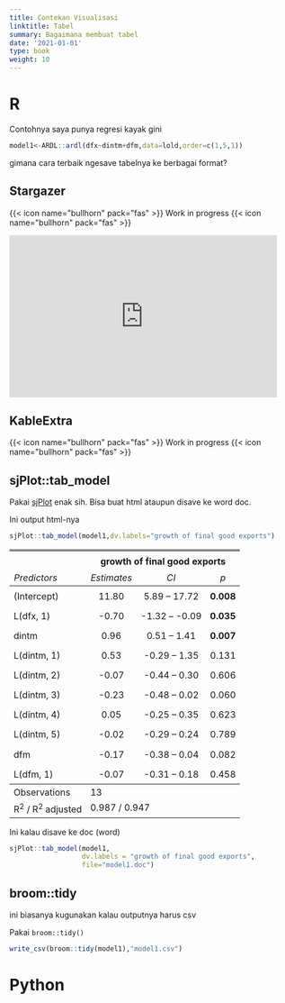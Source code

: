 ```yaml
---
title: Contekan Visualisasi
linktitle: Tabel
summary: Bagaimana membuat tabel
date: '2021-01-01'
type: book
weight: 10
---
```


# R

Contohnya saya punya regresi kayak gini

```r
model1<-ARDL::ardl(dfx~dintm+dfm,data=lold,order=c(1,5,1))
```

gimana cara terbaik ngesave tabelnya ke berbagai format?

## Stargazer

{{< icon name="bullhorn" pack="fas" >}} Work in progress {{< icon name="bullhorn" pack="fas" >}}

<iframe src="https://onedrive.live.com/embed?cid=ACC929CA35B3A537&resid=acc929ca35b3a537%2179262&authkey=AGlfBF3b996wF10&em=2" width="476" height="288" frameborder="0" scrolling="no"></iframe>

## KableExtra

{{< icon name="bullhorn" pack="fas" >}} Work in progress {{< icon name="bullhorn" pack="fas" >}}

## sjPlot::tab_model

Pakai [sjPlot](https://strengejacke.github.io/sjPlot/articles/tab_model_estimates.html) enak sih. Bisa buat html ataupun disave ke word doc.

Ini output html-nya

```r
sjPlot::tab_model(model1,dv.labels="growth of final good exports")
```

<table style="border-collapse:collapse; border:none;">
<tr>
<th style="border-top: double; text-align:center; font-style:normal; font-weight:bold; padding:0.2cm;  text-align:left; ">&nbsp;</th>
<th colspan="3" style="border-top: double; text-align:center; font-style:normal; font-weight:bold; padding:0.2cm; ">growth of final good exports</th>
</tr>
<tr>
<td style=" text-align:center; border-bottom:1px solid; font-style:italic; font-weight:normal;  text-align:left; ">Predictors</td>
<td style=" text-align:center; border-bottom:1px solid; font-style:italic; font-weight:normal;  ">Estimates</td>
<td style=" text-align:center; border-bottom:1px solid; font-style:italic; font-weight:normal;  ">CI</td>
<td style=" text-align:center; border-bottom:1px solid; font-style:italic; font-weight:normal;  ">p</td>
</tr>
<tr>
<td style=" padding:0.2cm; text-align:left; vertical-align:top; text-align:left; ">(Intercept)</td>
<td style=" padding:0.2cm; text-align:left; vertical-align:top; text-align:center;  ">11.80</td>
<td style=" padding:0.2cm; text-align:left; vertical-align:top; text-align:center;  ">5.89&nbsp;&ndash;&nbsp;17.72</td>
<td style=" padding:0.2cm; text-align:left; vertical-align:top; text-align:center;  "><strong>0.008</strong></td>
</tr>
<tr>
<td style=" padding:0.2cm; text-align:left; vertical-align:top; text-align:left; ">L(dfx, 1)</td>
<td style=" padding:0.2cm; text-align:left; vertical-align:top; text-align:center;  ">&#45;0.70</td>
<td style=" padding:0.2cm; text-align:left; vertical-align:top; text-align:center;  ">&#45;1.32&nbsp;&ndash;&nbsp;-0.09</td>
<td style=" padding:0.2cm; text-align:left; vertical-align:top; text-align:center;  "><strong>0.035</strong></td>
</tr>
<tr>
<td style=" padding:0.2cm; text-align:left; vertical-align:top; text-align:left; ">dintm</td>
<td style=" padding:0.2cm; text-align:left; vertical-align:top; text-align:center;  ">0.96</td>
<td style=" padding:0.2cm; text-align:left; vertical-align:top; text-align:center;  ">0.51&nbsp;&ndash;&nbsp;1.41</td>
<td style=" padding:0.2cm; text-align:left; vertical-align:top; text-align:center;  "><strong>0.007</strong></td>
</tr>
<tr>
<td style=" padding:0.2cm; text-align:left; vertical-align:top; text-align:left; ">L(dintm, 1)</td>
<td style=" padding:0.2cm; text-align:left; vertical-align:top; text-align:center;  ">0.53</td>
<td style=" padding:0.2cm; text-align:left; vertical-align:top; text-align:center;  ">&#45;0.29&nbsp;&ndash;&nbsp;1.35</td>
<td style=" padding:0.2cm; text-align:left; vertical-align:top; text-align:center;  ">0.131</td>
</tr>
<tr>
<td style=" padding:0.2cm; text-align:left; vertical-align:top; text-align:left; ">L(dintm, 2)</td>
<td style=" padding:0.2cm; text-align:left; vertical-align:top; text-align:center;  ">&#45;0.07</td>
<td style=" padding:0.2cm; text-align:left; vertical-align:top; text-align:center;  ">&#45;0.44&nbsp;&ndash;&nbsp;0.30</td>
<td style=" padding:0.2cm; text-align:left; vertical-align:top; text-align:center;  ">0.606</td>
</tr>
<tr>
<td style=" padding:0.2cm; text-align:left; vertical-align:top; text-align:left; ">L(dintm, 3)</td>
<td style=" padding:0.2cm; text-align:left; vertical-align:top; text-align:center;  ">&#45;0.23</td>
<td style=" padding:0.2cm; text-align:left; vertical-align:top; text-align:center;  ">&#45;0.48&nbsp;&ndash;&nbsp;0.02</td>
<td style=" padding:0.2cm; text-align:left; vertical-align:top; text-align:center;  ">0.060</td>
</tr>
<tr>
<td style=" padding:0.2cm; text-align:left; vertical-align:top; text-align:left; ">L(dintm, 4)</td>
<td style=" padding:0.2cm; text-align:left; vertical-align:top; text-align:center;  ">0.05</td>
<td style=" padding:0.2cm; text-align:left; vertical-align:top; text-align:center;  ">&#45;0.25&nbsp;&ndash;&nbsp;0.35</td>
<td style=" padding:0.2cm; text-align:left; vertical-align:top; text-align:center;  ">0.623</td>
</tr>
<tr>
<td style=" padding:0.2cm; text-align:left; vertical-align:top; text-align:left; ">L(dintm, 5)</td>
<td style=" padding:0.2cm; text-align:left; vertical-align:top; text-align:center;  ">&#45;0.02</td>
<td style=" padding:0.2cm; text-align:left; vertical-align:top; text-align:center;  ">&#45;0.29&nbsp;&ndash;&nbsp;0.24</td>
<td style=" padding:0.2cm; text-align:left; vertical-align:top; text-align:center;  ">0.789</td>
</tr>
<tr>
<td style=" padding:0.2cm; text-align:left; vertical-align:top; text-align:left; ">dfm</td>
<td style=" padding:0.2cm; text-align:left; vertical-align:top; text-align:center;  ">&#45;0.17</td>
<td style=" padding:0.2cm; text-align:left; vertical-align:top; text-align:center;  ">&#45;0.38&nbsp;&ndash;&nbsp;0.04</td>
<td style=" padding:0.2cm; text-align:left; vertical-align:top; text-align:center;  ">0.082</td>
</tr>
<tr>
<td style=" padding:0.2cm; text-align:left; vertical-align:top; text-align:left; ">L(dfm, 1)</td>
<td style=" padding:0.2cm; text-align:left; vertical-align:top; text-align:center;  ">&#45;0.07</td>
<td style=" padding:0.2cm; text-align:left; vertical-align:top; text-align:center;  ">&#45;0.31&nbsp;&ndash;&nbsp;0.18</td>
<td style=" padding:0.2cm; text-align:left; vertical-align:top; text-align:center;  ">0.458</td>
</tr>
<tr>
<td style=" padding:0.2cm; text-align:left; vertical-align:top; text-align:left; padding-top:0.1cm; padding-bottom:0.1cm; border-top:1px solid;">Observations</td>
<td style=" padding:0.2cm; text-align:left; vertical-align:top; padding-top:0.1cm; padding-bottom:0.1cm; text-align:left; border-top:1px solid;" colspan="3">13</td>
</tr>
<tr>
<td style=" padding:0.2cm; text-align:left; vertical-align:top; text-align:left; padding-top:0.1cm; padding-bottom:0.1cm;">R<sup>2</sup> / R<sup>2</sup> adjusted</td>
<td style=" padding:0.2cm; text-align:left; vertical-align:top; padding-top:0.1cm; padding-bottom:0.1cm; text-align:left;" colspan="3">0.987 / 0.947</td>
</tr>

</table>

Ini kalau disave ke doc (word)

```r
sjPlot::tab_model(model1,
                  dv.labels = "growth of final good exports",
                  file="model1.doc")
```

## broom::tidy

ini biasanya kugunakan kalau outputnya harus csv

Pakai `broom::tidy()`

```r
write_csv(broom::tidy(model1),"model1.csv")
```

# Python



